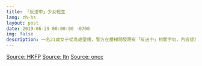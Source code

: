 ```yaml
---
title: 「反送中」少女輕生
lang: zh-hs
layout: post
date: 2019-06-29 00:00:00 -0700
img: false
description: 一名21歲女子從高處墜樓，警方在樓梯間發現有「反送中」相關字句，內容提及反對《逃犯條例》修例的訴求，以及「收回暴動論、釋放學生示威者、林鄭下台、嚴懲警方」。
---
```


[Source: HKFP](https://www.hongkongfp.com/2019/06/29/21-year-old-hong-kong-student-falls-death-sheung-shui-leaving-message-opposing-extradition-law/)
[Source: ltn](https://news.ltn.com.tw/news/world/breakingnews/2837806)
[Source: oncc](https://hk.on.cc/hk/bkn/cnt/news/20190629/bkn-20190629163435030-0629_00822_001.html)